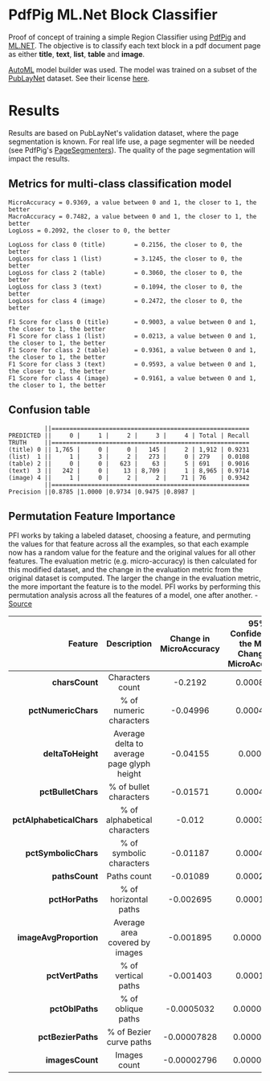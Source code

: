# PdfPig ML.Net Block Classifier
Proof of concept of training a simple Region Classifier using [PdfPig](https://github.com/UglyToad/PdfPig) and [ML.NET](https://github.com/dotnet/machinelearning). 
The objective is to classify each text block in a pdf document page as either __title__, __text__, __list__, __table__ and __image__.

[AutoML](https://docs.microsoft.com/en-us/dotnet/machine-learning/automate-training-with-model-builder) model builder was used. The model was
trained on a subset of the [PubLayNet](https://github.com/ibm-aur-nlp/PubLayNet#getting-data) dataset. See their license [here](https://cdla.io/permissive-1-0/).

# Results
Results are based on PubLayNet's validation dataset, where the page segmentation is known. For real life use, a page segmenter will be needed (see PdfPig's [PageSegmenters](https://github.com/UglyToad/PdfPig/tree/master/src/UglyToad.PdfPig.DocumentLayoutAnalysis/PageSegmenter)). The quality of the page segmentation  will impact the results.
## Metrics for multi-class classification model
```
MicroAccuracy = 0.9369, a value between 0 and 1, the closer to 1, the better
MacroAccuracy = 0.7482, a value between 0 and 1, the closer to 1, the better
LogLoss = 0.2092, the closer to 0, the better

LogLoss for class 0 (title)        = 0.2156, the closer to 0, the better
LogLoss for class 1 (list)         = 3.1245, the closer to 0, the better
LogLoss for class 2 (table)        = 0.3060, the closer to 0, the better
LogLoss for class 3 (text)         = 0.1094, the closer to 0, the better
LogLoss for class 4 (image)        = 0.2472, the closer to 0, the better

F1 Score for class 0 (title)       = 0.9003, a value between 0 and 1, the closer to 1, the better
F1 Score for class 1 (list)        = 0.0213, a value between 0 and 1, the closer to 1, the better
F1 Score for class 2 (table)       = 0.9361, a value between 0 and 1, the closer to 1, the better
F1 Score for class 3 (text)        = 0.9593, a value between 0 and 1, the closer to 1, the better
F1 Score for class 4 (image)       = 0.9161, a value between 0 and 1, the closer to 1, the better
```

## Confusion table
```
          ||=======================================================
PREDICTED ||     0 |     1 |     2 |     3 |     4 | Total | Recall
TRUTH     ||=======================================================
(title) 0 || 1,765 |     0 |     0 |   145 |     2 | 1,912 | 0.9231
(list)  1 ||     1 |     3 |     2 |   273 |     0 | 279   | 0.0108
(table) 2 ||     0 |     0 |   623 |    63 |     5 | 691   | 0.9016
(text)  3 ||   242 |     0 |    13 | 8,709 |     1 | 8,965 | 0.9714
(image) 4 ||     1 |     0 |     2 |     2 |    71 | 76    | 0.9342
          ||=======================================================
Precision ||0.8785 |1.0000 |0.9734 |0.9475 |0.8987 |
```

## Permutation Feature Importance
PFI works by taking a labeled dataset, choosing a feature, and permuting the values for that
feature across all the examples, so that each example now has a random value for the feature
and the original values for all other features. The evaluation metric (e.g. micro-accuracy) is
then calculated for this modified dataset, and the change in the evaluation metric from the
original dataset is computed. The larger the change in the evaluation metric, the more
important the feature is to the model. PFI works by performing this permutation analysis
across all the features of a model, one after another. - [Source]( https://docs.microsoft.com/en-us/dotnet/api/microsoft.ml.permutationfeatureimportanceextensions.permutationfeatureimportance?view=ml-dotnet#Microsoft_ML_PermutationFeatureImportanceExtensions_PermutationFeatureImportance__1_Microsoft_ML_MulticlassClassificationCatalog_Microsoft_ML_ISingleFeaturePredictionTransformer___0__Microsoft_ML_IDataView_System_String_System_Boolean_System_Nullable_System_Int32__System_Int32_)

|Feature              |Description| Change in MicroAccuracy | 95% Confidence in the Mean Change in MicroAccuracy |
|--------------------:|:-----------:|:-----------------------:|:--------------------------------------------------:|
|**charsCount**           |Characters count|-0.2192 |0.0008443 |
|**pctNumericChars**      |% of numeric characters|-0.04996 |0.0004363 |
|**deltaToHeight**        |Average delta to average page glyph height|-0.04155 |0.000428|
|**pctBulletChars**       |% of bullet characters|-0.01571 |0.0004034|
|**pctAlphabeticalChars** |% of alphabetical characters|-0.012 |0.0003245 |
|**pctSymbolicChars**     |% of symbolic characters|-0.01187 |0.0004204 |
|**pathsCount**           |Paths count|-0.01089 |0.0002144 |
|**pctHorPaths**          |% of horizontal paths|-0.002695 |0.0001318 |
|**imageAvgProportion**   |Average area covered by images|-0.001895 |0.00003909 |
|**pctVertPaths**         |% of vertical paths|-0.001403 |0.0001069 |
|**pctOblPaths**          |% of oblique paths|-0.0005032 |0.00003612 |
|**pctBezierPaths**       |% of Bezier curve paths|-0.00007828 |0.00001563 |
|**imagesCount**          |Images count|-0.00002796 |0.00002768 |
